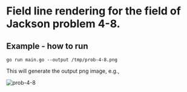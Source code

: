 # Field line rendering for the field of Jackson problem 4-8.
## Example - how to run
```
go run main.go --output /tmp/prob-4-8.png
```

This will generate the output png image, e.g.,

![prob-4-8](https://github.com/euphoricrhino/jackson-em-notes/assets/107862003/9c5ca619-bb56-4c61-93af-a6c94d8db3f4)
